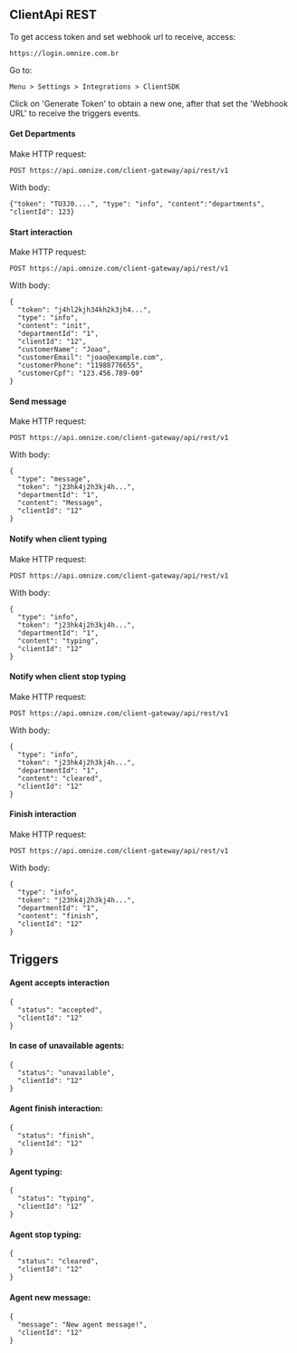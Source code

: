 ## ClientApi REST
To get access token and set webhook url to receive, access:

    https://login.omnize.com.br

Go to:

    Menu > Settings > Integrations > ClientSDK 
    
Click on 'Generate Token' to obtain a new one, after that set the 'Webhook URL' to receive the triggers events.  

#### Get Departments
Make HTTP request:

    POST https://api.omnize.com/client-gateway/api/rest/v1

With body:

    {"token": "TU3J0....", "type": "info", "content":"departments", "clientId": 123}
   
#### Start interaction
Make HTTP request:

    POST https://api.omnize.com/client-gateway/api/rest/v1

With body:

    {
      "token": "j4hl2kjh34kh2k3jh4...",
      "type": "info",
      "content": "init",
      "departmentId": "1",
      "clientId": "12",
      "customerName": "Joao",
      "customerEmail": "joao@example.com",
      "customerPhone": "11988776655",
      "customerCpf": "123.456.789-00"
    }

#### Send message
Make HTTP request:

    POST https://api.omnize.com/client-gateway/api/rest/v1

With body:

    {
      "type": "message",
      "token": "j23hk4j2h3kj4h...",
      "departmentId": "1",
      "content": "Message",
      "clientId": "12"
    }

#### Notify when client typing      
Make HTTP request:

    POST https://api.omnize.com/client-gateway/api/rest/v1

With body:

    {
      "type": "info",
      "token": "j23hk4j2h3kj4h...",
      "departmentId": "1",
      "content": "typing",
      "clientId": "12"
    }

#### Notify when client stop typing
Make HTTP request:

    POST https://api.omnize.com/client-gateway/api/rest/v1

With body:

    {
      "type": "info",
      "token": "j23hk4j2h3kj4h...",
      "departmentId": "1",
      "content": "cleared",
      "clientId": "12"
    }

#### Finish interaction
Make HTTP request:

    POST https://api.omnize.com/client-gateway/api/rest/v1

With body:

    {
      "type": "info",
      "token": "j23hk4j2h3kj4h...",
      "departmentId": "1",
      "content": "finish",
      "clientId": "12"
    }


## Triggers

#### Agent accepts interaction

    {
      "status": "accepted",
      "clientId": "12"
    }

#### In case of unavailable agents:

    {
      "status": "unavailable",
      "clientId": "12"
    }

####  Agent finish interaction:

    {
      "status": "finish",
      "clientId": "12"
    }

####  Agent typing:

    {
      "status": "typing",
      "clientId": "12"
    }

####  Agent stop typing:

    {
      "status": "cleared",
      "clientId": "12"
    }

#### Agent new message:

    {
      "message": "New agent message!",
      "clientId": "12"
    }

